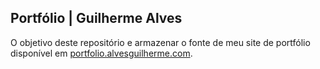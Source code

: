 ## Portfólio | Guilherme Alves
O objetivo deste repositório e armazenar o fonte de meu site de portfólio disponível em 
[portfolio.alvesguilherme.com](http://portfolio.alvesguilherme.com/ "portfolio.alvesguilherme.com/").